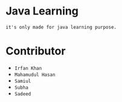 # Java Learning

```it's only made for java learning purpose.```

# Contributor
- `Irfan Khan`
- `Mahamudul Hasan`
- `Samiul`
- `Subha`
- `Sadeed`

